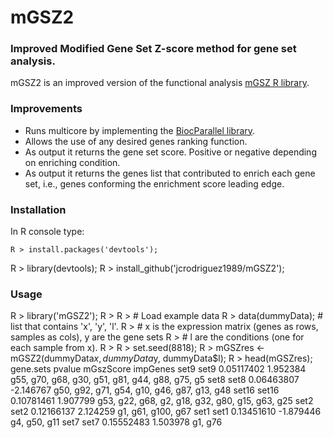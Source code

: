 # mGSZ2
### Improved Modified Gene Set Z-score method for gene set analysis.
mGSZ2 is an improved version of the functional analysis [mGSZ R library](https://cran.r-project.org/web/packages/mGSZ/).

### Improvements
* Runs multicore by implementing the [BiocParallel library](https://bioconductor.org/packages/release/bioc/html/BiocParallel.html).
* Allows the use of any desired genes ranking function.
* As output it returns the gene set score. Positive or negative depending on enriching condition.
* As output it returns the genes list that contributed to enrich each gene set, i.e., genes conforming the enrichment score leading edge.

### Installation
In R console type:

    R > install.packages('devtools');
R > library(devtools);
R > install_github('jcrodriguez1989/mGSZ2');

### Usage
R > library('mGSZ2');
R >
    R > # Load example data
    R > data(dummyData); # list that contains 'x', 'y', 'l'.
R > # x is the expression matrix (genes as rows, samples as cols), y are the gene sets
    R > # l are the conditions (one for each sample from x).
    R >
    R > set.seed(8818);
R > mGSZres <- mGSZ2(dummyData$x, dummyData$y, dummyData$l);
R > head(mGSZres);
gene.sets     pvalue mGszScore                                        impGenes
set9       set9 0.05117402  1.952384 g55, g70, g68, g30, g51, g81, g44, g88, g75, g5
set8       set8 0.06463807 -2.146767     g50, g92, g71, g54, g10, g46, g87, g13, g48
set16     set16 0.10781461  1.907799 g53, g22, g68, g2, g18, g32, g80, g15, g63, g25
set2       set2 0.12166137  2.124259                              g1, g61, g100, g67
set1       set1 0.13451610 -1.879446                                    g4, g50, g11
set7       set7 0.15552483  1.503978                                         g1, g76

